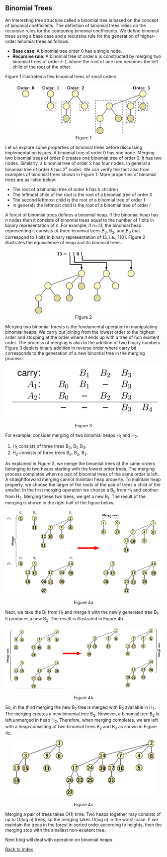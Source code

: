 ## Binomial Trees

An interesting tree structure called a binomial tree is based on the concept of binomial coefficients. 
The definition of binomial trees relies on the recursive rules for the computing binomial coefficients.
We define binomial trees using a base case and a recursive rule for the generation of higher-order binomial trees
as follows:

- <strong>Base case</strong>: A binomial tree order 0 has a single node. 
- <strong>Recursive rule</strong>: A binomial tree of order <i>k</i> is constructed by merging two binomial trees of order <i>k-1</i>, where the root of one tree becomes the left child of the root of the other.
  
Figure 1 illustrates a few binomial trees of small orders. 
<p style="text-align:center">
  <img src="../images/binomTree.png"><br>
  Figure 1
</p>

Let us explore some properties of binomial trees before discussing implementation issues. A binomial tree of
order 0 has one node. Merging two binomial trees of order 0 creates one binomial tree of order 0. It has two
nodes. Similarly, a binomial tree of order 2 has four nodes. In general a binomial tree of order <i>k</i> has
2<sup><i>k</i></sup> nodes. We can verify the fact also from examples of binomial trees shown in Figure 1. More 
properties of binomial trees are as listed below:

- The root of a binomial tree of order <i>k</i> has <i>k</i> children
- The leftmost child of the root is the root of a binomial tree of order 0
- The second leftmost child is the root of a binomial tree of order 1
- In general <i>i</i> the leftmost child is the root of a binomial tree of order  <i>i</i>

A forest of binomial trees defines a binomial heap. If the binomial heap has <i>n</i> nodes then  it consists of
binomial trees equal to the number of 1 bits in binary representation of <i>n</i>. For example, if
<i>n=13</i>, the binomial heap representing it consists of three binomial trees 
B<sub>3</sub>, B<sub>2</sub>, and B<sub>0</sub> that correspond to 1 bits in binary representation of
13, i.e., 1101. Figure 2 illustrates the equivalence of heap and its binomial trees.
<p style="text-align:center">
  <img src="../images/binomialTreeAndBITs.png"><br>
  Figure 2
</p>

Merging two binomial forests is the fundamental operation in manipulating binomial heaps. We carry out 
joining from the lowest order to the highest order and stopping at the order where it ends up with a tree of non 
existent order. The process of merging is akin to the addition of two binary numbers. Figure 3 depicts binary 
addition in reverse order where carry bit corresponds to the generation of a new binomial tree in the merging 
process. 

<p style="text-align:center">
  <img src="../images/binaryAddBinomHeap.png"><br><br>
  Figure 3
</p>

For example, consider merging of two binomial heaps H<sub>1</sub> and H<sub>2</sub>. 

1. H<sub>1</sub> consists of three trees B<sub>0</sub>, B<sub>1</sub>, B<sub>3</sub>.
2. H<sub>2</sub> consists of three trees B<sub>0</sub>, B<sub>2</sub>, B<sub>3</sub>. 

As explained in Figure 3, we merge the binomial trees of the same orders 
belonging to two heaps starting with the lowest order trees. The merging process completes when no pair 
of binomial trees of the same order is left. A straightforward merging cannot maintain heap property. 
To maintain heap property, we choose the larger of the roots of the pair of trees a child of the
smaller. In the first merging operation we choose a B<sub>0</sub> from H<sub>1</sub> and another 
from H<sub>2</sub>. Merging these two trees, we get a new B<sub>1</sub>. The result of the merging 
is shown in the right half of the figure below.

<p style="text-align:center">
  <img src="../images/binomMerge1.png"><br><br>
  Figure 4a
</p>

Next, we take the B<sub>1</sub> from H<sub>1</sub> and merge it with the newly generated tree B<sub>1</sub>. 
It produces a new B<sub>2</sub>. The result is illustrated in Figure 4b.

<p style="text-align:center">
  <img src="../images/binomMerge2.png"><br><br>
Figure 4b
</p>

So, in the third merging the new B<sub>2</sub> tree is merged with B<sub>2</sub> available in H<sub>2</sub>. 
The merging creates a new binomial tree B<sub>3</sub>. However, a binomial tree B<sub>2</sub> is left unmerged in
heap H<sub>2</sub>. Therefore, when merging completes, we are left with a heap consisting of two binomial trees
B<sub>2</sub> and B<sub>3</sub> as shown in Figure 4c.

<p style="text-align:center">
  <img src="../images/binomMerge4.png"><br><br>
  Figure 4c
</p>

Merging a pair of trees takes O(1) time. Two heaps together may consists of up to O(log <i>n</i>) trees, 
so the merging takes O(log <i>n</i>) in the worst-case. If we maintain the trees in the forest in sorted 
order according to heights, then the merging stop with the smallest non-existent tree.

Next blog will deal with operation on binomial heaps

[Back to Index](../index.md)
